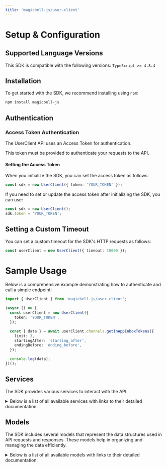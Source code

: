 ```yaml
---
title: 'magicbell-js/user-client'
---
```


# Setup & Configuration

## Supported Language Versions

This SDK is compatible with the following versions: `TypeScript >= 4.8.4`

## Installation

To get started with the SDK, we recommend installing using `npm`:

```bash
npm install magicbell-js
```

## Authentication

### Access Token Authentication

The UserClient API uses an Access Token for authentication.

This token must be provided to authenticate your requests to the API.

#### Setting the Access Token

When you initialize the SDK, you can set the access token as follows:

```ts
const sdk = new UserClient({ token: 'YOUR_TOKEN' });
```

If you need to set or update the access token after initializing the SDK, you can use:

```ts
const sdk = new UserClient();
sdk.token = 'YOUR_TOKEN';
```

## Setting a Custom Timeout

You can set a custom timeout for the SDK's HTTP requests as follows:

```ts
const userClient = new UserClient({ timeout: 10000 });
```

# Sample Usage

Below is a comprehensive example demonstrating how to authenticate and call a simple endpoint:

```ts
import { UserClient } from 'magicbell-js/user-client';

(async () => {
  const userClient = new UserClient({
    token: 'YOUR_TOKEN',
  });

  const { data } = await userClient.channels.getInAppInboxTokens({
    limit: 3,
    startingAfter: 'starting_after',
    endingBefore: 'ending_before',
  });

  console.log(data);
})();
```

## Services

The SDK provides various services to interact with the API.

<details> 
<summary>Below is a list of all available services with links to their detailed documentation:</summary>

| Name                                                     |
| :------------------------------------------------------- |
| [ChannelsService](services/ChannelsService.md)           |
| [IntegrationsService](services/IntegrationsService.md)   |
| [NotificationsService](services/NotificationsService.md) |

</details>

## Models

The SDK includes several models that represent the data structures used in API requests and responses. These models help in organizing and managing the data efficiently.

<details> 
<summary>Below is a list of all available models with links to their detailed documentation:</summary>

| Name                                                                           | Description |
| :----------------------------------------------------------------------------- | :---------- |
| [InboxTokenResponseCollection](models/InboxTokenResponseCollection.md)         |             |
| [InboxTokenResponse](models/InboxTokenResponse.md)                             |             |
| [Links](models/Links.md)                                                       |             |
| [InboxToken](models/InboxToken.md)                                             |             |
| [DiscardResult](models/DiscardResult.md)                                       |             |
| [ApnsTokenCollection](models/ApnsTokenCollection.md)                           |             |
| [ApnsToken](models/ApnsToken.md)                                               |             |
| [ApnsTokenPayload](models/ApnsTokenPayload.md)                                 |             |
| [ExpoTokenCollection](models/ExpoTokenCollection.md)                           |             |
| [ExpoToken](models/ExpoToken.md)                                               |             |
| [ExpoTokenPayload](models/ExpoTokenPayload.md)                                 |             |
| [FcmTokenCollection](models/FcmTokenCollection.md)                             |             |
| [FcmToken](models/FcmToken.md)                                                 |             |
| [FcmTokenPayload](models/FcmTokenPayload.md)                                   |             |
| [SlackTokenCollection](models/SlackTokenCollection.md)                         |             |
| [SlackToken](models/SlackToken.md)                                             |             |
| [SlackTokenPayload](models/SlackTokenPayload.md)                               |             |
| [TeamsTokenCollection](models/TeamsTokenCollection.md)                         |             |
| [TeamsToken](models/TeamsToken.md)                                             |             |
| [TeamsTokenPayload](models/TeamsTokenPayload.md)                               |             |
| [WebPushTokenCollection](models/WebPushTokenCollection.md)                     |             |
| [WebPushToken](models/WebPushToken.md)                                         |             |
| [WebPushTokenPayload](models/WebPushTokenPayload.md)                           |             |
| [InboxConfigPayload](models/InboxConfigPayload.md)                             |             |
| [SlackInstallation](models/SlackInstallation.md)                               |             |
| [SlackFinishInstallResponse](models/SlackFinishInstallResponse.md)             |             |
| [SlackStartInstall](models/SlackStartInstall.md)                               |             |
| [SlackStartInstallResponseContent](models/SlackStartInstallResponseContent.md) |             |
| [TemplatesInstallation](models/TemplatesInstallation.md)                       |             |
| [WebPushTokenPayload](models/WebPushTokenPayload.md)                           |             |
| [WebPushStartInstallationResponse](models/WebPushStartInstallationResponse.md) |             |
| [NotificationCollection](models/NotificationCollection.md)                     |             |
| [Notification](models/Notification.md)                                         |             |
| [Links](models/Links.md)                                                       |             |

</details>
